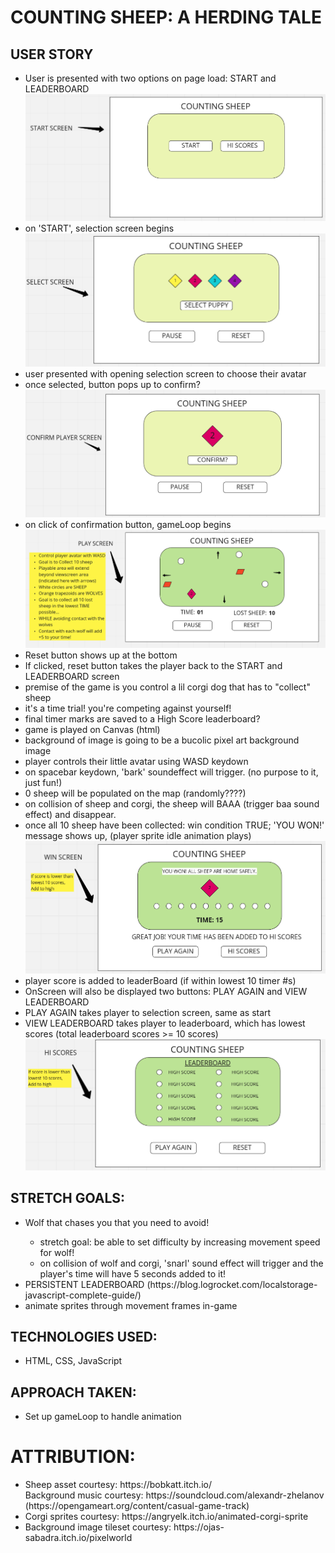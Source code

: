 <h1>COUNTING SHEEP: A HERDING TALE</h1>
<h2>USER STORY</h2>
<ul>
<li>User is presented with two options on page load: START and LEADERBOARD</li>
    <img src="./whiteboard/startscreen.png" />
<li>on 'START', selection screen begins</li>
    <img src="./whiteboard/selectscreen.png" />
<li>user presented with opening selection screen to choose their avatar</li>
<li>once selected, button pops up to confirm?</li>
    <img src="./whiteboard/confirmplayerscreen.png" />
<li>on click of confirmation button, gameLoop begins</li>
    <img src="./whiteboard/playscreen.png" />
<li>Reset button shows up at the bottom</li>
<li>If clicked, reset button takes the player back to the START and LEADERBOARD screen</li>
<li>premise of the game is you control a lil corgi dog that has to "collect" sheep</li>
<li>it's a time trial! you're competing against yourself! </li>
<li>final timer marks are saved to a High Score leaderboard?</li>
<li>game is played on Canvas (html)</li>
<li>background of image is going to be a bucolic pixel art background image</li>
<li>player controls their little avatar using WASD keydown</li>
<li>on spacebar keydown, 'bark' soundeffect will trigger. (no purpose to it, just fun!)</li>
<li>0 sheep will be populated on the map (randomly????)</li>
<li>on collision of sheep and corgi, the sheep will BAAA (trigger baa sound effect) and disappear.</li>
<li>once all 10 sheep have been collected: win condition TRUE; 'YOU WON!' message shows up, (player sprite idle animation plays)</li>
<img src="./whiteboard/winscreen.png" />
<li>player score is added to leaderBoard (if within lowest 10 timer #s)</li>
<li>OnScreen will also be displayed two buttons: PLAY AGAIN and VIEW LEADERBOARD</li>
<li>PLAY AGAIN takes player to selection screen, same as start</li>
<li>VIEW LEADERBOARD takes player to leaderboard, which has lowest scores (total leaderboard scores >= 10 scores)</li>
<img src="./whiteboard/leaderboard.png" />
</ul>

<h2>STRETCH GOALS:</h2>
<ul>
<li>Wolf that chases you that you need to avoid!</li>
<ul>
    <li>stretch goal: be able to set difficulty by increasing movement speed for wolf!</li>
    <li>on collision of wolf and corgi, 'snarl' sound effect will trigger and the player's time will have 5 seconds added to it!</li>
    </ul>
<li>PERSISTENT LEADERBOARD (https://blog.logrocket.com/localstorage-javascript-complete-guide/)</li>
<li>animate sprites through movement frames in-game</li>
</ul>

<h2>TECHNOLOGIES USED:</h2>
<ul>
<li>HTML, CSS, JavaScript</li>
</ul>

<h2>APPROACH TAKEN:</h2>
<ul>
<li>Set up gameLoop to handle animation</li>
</ul>

<h1>ATTRIBUTION:</h2>
<ul>
<li>Sheep asset courtesy: https://bobkatt.itch.io/</li>
Background music courtesy: https://soundcloud.com/alexandr-zhelanov (https://opengameart.org/content/casual-game-track)</li>
<li>Corgi sprites courtesy: https://angryelk.itch.io/animated-corgi-sprite</li>
<li>Background image tileset courtesy: https://ojas-sabadra.itch.io/pixelworld </li>
</ul>

